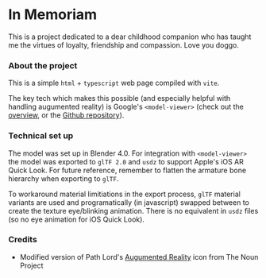 # In Memoriam

This is a project dedicated to a dear childhood companion who has taught me the virtues of loyalty, friendship and compassion. Love you doggo.

### About the project

This is a simple `html` + `typescript` web page compiled with `vite`. 

The key tech which makes this possible (and especially helpful with handling augumented reality) is Google's `<model-viewer>` (check out the [overview](https://modelviewer.dev/), or the [Github repository](https://github.com/google/model-viewer)).

### Technical set up

The model was set up in Blender 4.0. For integration with `<model-viewer>` the model was exported to `glTF 2.0` and `usdz` to support Apple's iOS AR Quick Look. For future reference, remember to flatten the armature bone hierarchy when exporting to `glTF`.

To workaround material limitiations in the export process, `glTF` material variants are used and programatically (in javascript) swapped between to create the texture eye/blinking animation. There is no equivalent in `usdz` files (so no eye animation for iOS Quick Look). 

### Credits

- Modified version of Path Lord's [Augumented Reality](https://thenounproject.com/icon/augmented-reality-1741261/) icon from The Noun Project
